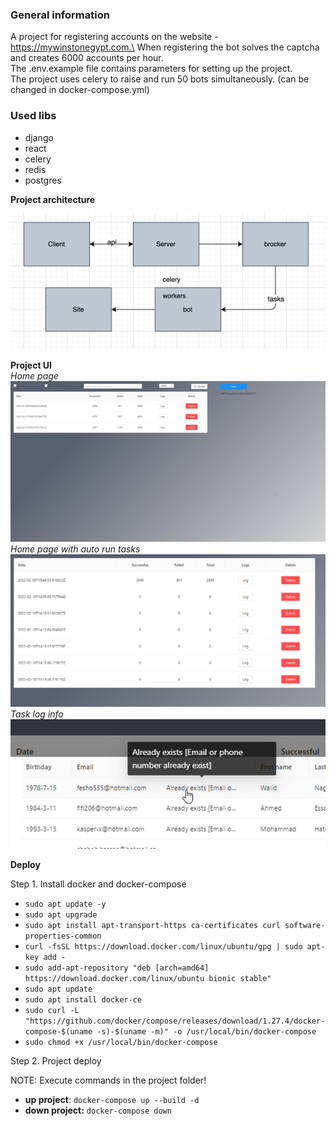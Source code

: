 ### **General information**
A project for registering accounts on the website - https://mywinstonegypt.com.\
When registering the bot solves the captcha and creates 6000 accounts per hour.\
The .env.example file contains parameters for setting up the project.\
The project uses celery to raise and run 50 bots simultaneously. (can be changed in docker-compose.yml)

### **Used libs** 
* django
* react
* celery
* redis
* postgres

**Project architecture**

![architecture](doc/images/architecture.png)

**Project UI**\
*Home page*
![ui](doc/images/ui.jpg)
*Home page with auto run tasks*
![ui_2](doc/images/ui_2.png)
*Task log info*
![ui_2](doc/images/ui_notification.png)

**Deploy**

Step 1. Install docker and docker-compose
- `sudo apt update -y`
- `sudo apt upgrade`
- `sudo apt install apt-transport-https ca-certificates curl software-properties-common`
- `curl -fsSL https://download.docker.com/linux/ubuntu/gpg | sudo apt-key add -`
- `sudo add-apt-repository "deb [arch=amd64] https://download.docker.com/linux/ubuntu bionic stable"`
- `sudo apt update`
- `sudo apt install docker-ce`
- `sudo curl -L "https://github.com/docker/compose/releases/download/1.27.4/docker-compose-$(uname -s)-$(uname -m)" -o /usr/local/bin/docker-compose`
- `sudo chmod +x /usr/local/bin/docker-compose`

Step 2. Project deploy

NOTE: Execute commands in the project folder!
- **up project**: `docker-compose up --build -d`
- **down project:** `docker-compose down`


